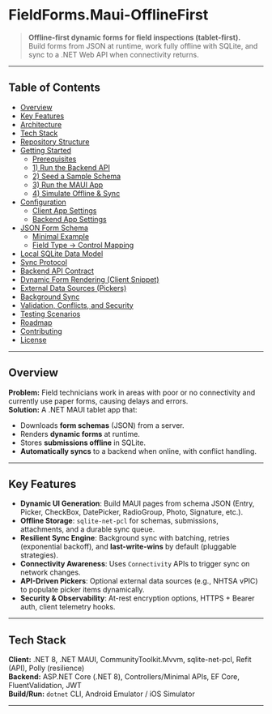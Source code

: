 # FieldForms.Maui-OfflineFirst

> **Offline-first dynamic forms for field inspections (tablet-first).**  
> Build forms from JSON at runtime, work fully offline with SQLite, and sync to a .NET Web API when connectivity returns.

---

## Table of Contents

- [Overview](#overview)
- [Key Features](#key-features)
- [Architecture](#architecture)
- [Tech Stack](#tech-stack)
- [Repository Structure](#repository-structure)
- [Getting Started](#getting-started)
  - [Prerequisites](#prerequisites)
  - [1) Run the Backend API](#1-run-the-backend-api)
  - [2) Seed a Sample Schema](#2-seed-a-sample-schema)
  - [3) Run the MAUI App](#3-run-the-maui-app)
  - [4) Simulate Offline & Sync](#4-simulate-offline--sync)
- [Configuration](#configuration)
  - [Client App Settings](#client-app-settings)
  - [Backend App Settings](#backend-app-settings)
- [JSON Form Schema](#json-form-schema)
  - [Minimal Example](#minimal-example)
  - [Field Type → Control Mapping](#field-type--control-mapping)
- [Local SQLite Data Model](#local-sqlite-data-model)
- [Sync Protocol](#sync-protocol)
- [Backend API Contract](#backend-api-contract)
- [Dynamic Form Rendering (Client Snippet)](#dynamic-form-rendering-client-snippet)
- [External Data Sources (Pickers)](#external-data-sources-pickers)
- [Background Sync](#background-sync)
- [Validation, Conflicts, and Security](#validation-conflicts-and-security)
- [Testing Scenarios](#testing-scenarios)
- [Roadmap](#roadmap)
- [Contributing](#contributing)
- [License](#license)

---

## Overview

**Problem:** Field technicians work in areas with poor or no connectivity and currently use paper forms, causing delays and errors.  
**Solution:** A .NET MAUI tablet app that:
- Downloads **form schemas** (JSON) from a server.
- Renders **dynamic forms** at runtime.
- Stores **submissions offline** in SQLite.
- **Automatically syncs** to a backend when online, with conflict handling.

---

## Key Features

- **Dynamic UI Generation**: Build MAUI pages from schema JSON (Entry, Picker, CheckBox, DatePicker, RadioGroup, Photo, Signature, etc.).
- **Offline Storage**: `sqlite-net-pcl` for schemas, submissions, attachments, and a durable sync queue.
- **Resilient Sync Engine**: Background sync with batching, retries (exponential backoff), and **last-write-wins** by default (pluggable strategies).
- **Connectivity Awareness**: Uses `Connectivity` APIs to trigger sync on network changes.
- **API-Driven Pickers**: Optional external data sources (e.g., NHTSA vPIC) to populate picker items dynamically.
- **Security & Observability**: At-rest encryption options, HTTPS + Bearer auth, client telemetry hooks.


---

## Tech Stack

**Client:** .NET 8, .NET MAUI, CommunityToolkit.Mvvm, sqlite-net-pcl, Refit (API), Polly (resilience)  
**Backend:** ASP.NET Core (.NET 8), Controllers/Minimal APIs, EF Core, FluentValidation, JWT  
**Build/Run:** `dotnet` CLI, Android Emulator / iOS Simulator

---
